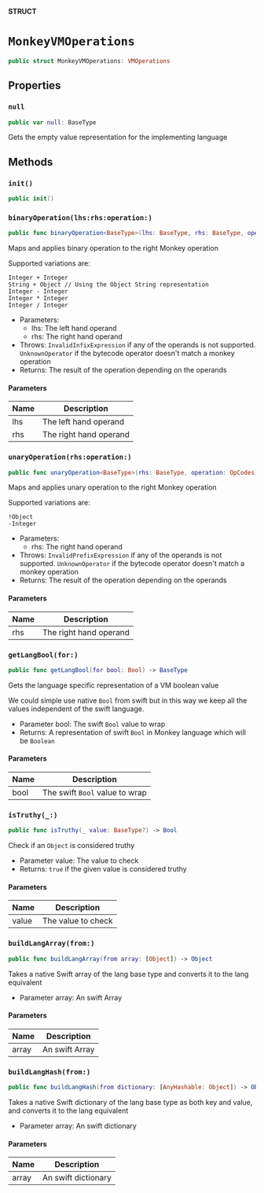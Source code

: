 **STRUCT**

# `MonkeyVMOperations`

```swift
public struct MonkeyVMOperations: VMOperations
```

## Properties
### `null`

```swift
public var null: BaseType
```

Gets the empty value representation for the implementing language

## Methods
### `init()`

```swift
public init()
```

### `binaryOperation(lhs:rhs:operation:)`

```swift
public func binaryOperation<BaseType>(lhs: BaseType, rhs: BaseType, operation: OpCodes) throws -> BaseType
```

Maps and applies binary operation to the right Monkey operation

Supported variations are:
```
Integer + Integer
String + Object // Using the Object String representation
Integer - Integer
Integer * Integer
Integer / Integer
```
- Parameters:
  - lhs: The left hand operand
  - rhs: The right hand operand
- Throws: `InvalidInfixExpression` if any of the operands is not supported.
          `UnknownOperator` if the bytecode operator doesn't match a monkey operation
- Returns: The result of the operation depending on the operands

#### Parameters

| Name | Description |
| ---- | ----------- |
| lhs | The left hand operand |
| rhs | The right hand operand |

### `unaryOperation(rhs:operation:)`

```swift
public func unaryOperation<BaseType>(rhs: BaseType, operation: OpCodes) throws -> BaseType
```

Maps and applies unary operation to the right Monkey operation

Supported variations are:
```
!Object
-Integer
```
- Parameters:
  - rhs: The right hand operand
- Throws: `InvalidPrefixExpression` if any of the operands is not supported.
          `UnknownOperator` if the bytecode operator doesn't match a monkey operation
- Returns: The result of the operation depending on the operands

#### Parameters

| Name | Description |
| ---- | ----------- |
| rhs | The right hand operand |

### `getLangBool(for:)`

```swift
public func getLangBool(for bool: Bool) -> BaseType
```

Gets the language specific representation of a VM boolean value

We could simple use native `Bool` from swift but in this way we keep all
the values independent of the swift language.
- Parameter bool: The swift `Bool` value to wrap
- Returns: A representation of swift `Bool` in Monkey language which will be `Boolean`

#### Parameters

| Name | Description |
| ---- | ----------- |
| bool | The swift `Bool` value to wrap |

### `isTruthy(_:)`

```swift
public func isTruthy(_ value: BaseType?) -> Bool
```

Check if an `Object` is considered truthy
- Parameter value: The value to check
- Returns: `true` if the given value is considered truthy

#### Parameters

| Name | Description |
| ---- | ----------- |
| value | The value to check |

### `buildLangArray(from:)`

```swift
public func buildLangArray(from array: [Object]) -> Object
```

Takes a native Swift array of the lang base type and converts it to the lang equivalent
- Parameter array: An swift Array

#### Parameters

| Name | Description |
| ---- | ----------- |
| array | An swift Array |

### `buildLangHash(from:)`

```swift
public func buildLangHash(from dictionary: [AnyHashable: Object]) -> Object
```

Takes a native Swift dictionary of the lang base type as both key and value, and converts it to the lang equivalent
- Parameter array: An swift dictionary

#### Parameters

| Name | Description |
| ---- | ----------- |
| array | An swift dictionary |